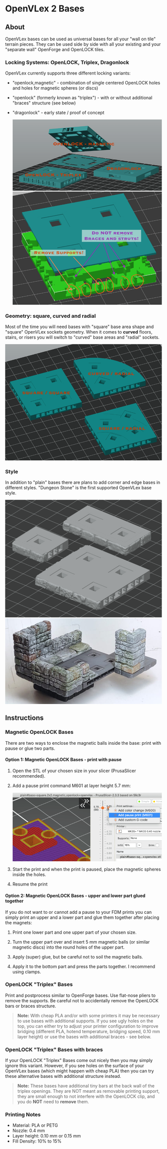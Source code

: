 # OpenVLex 2 Bases



## About

OpenVLex bases can be used as universal bases for all your "wall on tile" terrain pieces. They can be used side by side with all your existing and your "separate wall" OpenForge and OpenLOCK tiles.


### Locking Systems: OpenLOCK, Triplex, Dragonlock

OpenVLex currently supports three different locking variants:

- "openlock,magnetic" - combination of single centered OpenLOCK holes and holes for magnetic spheres (or discs)
- "openlock" (formerly known as "triplex") - with or without additional "braces" structure (see below)
- "dragonlock" - early state / proof of concept

   ![Locking Systems](plain/img/lock-systems.png)
   ![Triplex Braces](plain/img/triplex-braces.png)

### Geometry: square, curved and radial

Most of the time you will need bases with "square" base area shape and "square" OpenVLex sockets geometry. When it comes to **curved** floors, stairs, or risers you will switch to "curved" base areas and "radial" sockets.

   ![Base Geometry](plain/img/base-geometry.png)
   
### Style

In addition to "plain" bases there are plans to add corner and edge bases in different styles. "Dungeon Stone" is the first supported OpenVLex base style.

   ![Dungeon Stone bases - 3D](dungeon_stone/img/img002.png)
   ![Dungeon Stone bases - Sample](dungeon_stone/img/img001.jpg)

## Instructions


### Magnetic OpenLOCK Bases

There are two ways to enclose the magnetic balls inside the base: print with pause or glue two parts.

#### Option 1: Magnetic OpenLOCK Bases - print with pause

1. Open the STL of your chosen size in your slicer (PrusaSlicer recommended).
2. Add a pause print command M601 at layer height 5.7 mm:

   ![Dungeon Stone bases - 3D](plain/img/pause-print.png)

3. Start the print and when the print is paused, place the magnetic spheres inside the holes.
4. Resume the print

#### Option 2: Magnetic OpenLOCK Bases - upper and lower part glued together

If you do not want to or cannot add a pause to your FDM prints you can simply print an upper and a lower part and glue them together after placing the magnets:

1. Print one lower part and one upper part of your chosen size.

2. Turn the upper part over and insert 5 mm magnetic balls (or similar magnetic discs) into the round holes of the upper part.

3. Apply (super) glue, but be careful not to soil the magnetic balls.

4. Apply it to the bottom part and press the parts together. I recommend using clamps.


### OpenLOCK "Triplex" Bases

Print and postprocess similar to OpenForge bases.
Use flat-nose pliers to remove the supports. Be careful not to accidentally remove the OpenLOCK bars or braces structure.

> **Note:** With cheap PLA and/or with some printers it may be necessary to use bases with additional supports. If you see ugly holes on the top, you can either try to adjust your printer configuration to improve bridging (different PLA, hotend temperature, bridging speed, 0.10 mm layer height) or use the bases with additional braces - see below.


### OpenLOCK "Triplex" Bases with braces

If your OpenLOCK "Triplex" Bases come out nicely then you may simply ignore this variant. However, if you see holes on the surface of your OpenVLex bases (which might happen with cheap PLA) then you can try these alternative bases with additional structure instead.

> **Note:** These bases have additional tiny bars at the back wall of the triplex openings. They are NOT meant as removable
> printing support, they are small enough to not interfere with the OpenLOCK clip, and you do **NOT** need to **remove** them.


### Printing Notes

- Material: PLA or PETG
- Nozzle: 0.4 mm
- Layer height: 0.10 mm or 0.15 mm
- Fill Density: 10% to 15%

